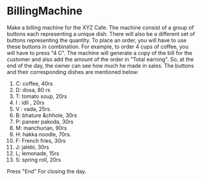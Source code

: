 # BillingMachine
Make a billing machine for the XYZ Cafe. The machine consist of a group of buttons each representing a unique dish. There will also be a different set of buttons representing the quantity. To place an order, you will have to use these buttons in combination. For example, to order 4 cups of coffee, you will have to press "4 C". The machine will generate a copy of the bill for the customer and also add the amount of the order in "Total earning". So, at the end of the day, the owner can see how much he made in sales. The buttons and their corresponding dishes are mentioned below:

1.	C: coffee, 40rs
2.	D: dosa, 80 rs
3.	T: tomato soup, 20rs
4.	I : idli , 20rs
5.	V : vada, 25rs.
6.	B: bhature &chhole, 30rs
7.	P: paneer pakoda, 30rs
8.	M: manchurian, 90rs
9.	H: hakka noodle, 70rs.
10.	F: French fries, 30rs
11.	J: jalebi, 30rs
12.	L; lemonade, 15rs
13.	S: spring roll, 20rs

Press "End" For closing the day.
